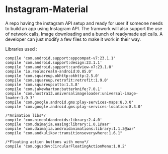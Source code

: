 # Instagram-Material
A repo having the instagram API setup and ready for user if someone needs to build an app using Instagram API. The framwork will also support the use of network calls, Image downloading and a bunch of readymade api calls. A developer can just modify a few files to make it work in their way.

Libraries used : 

    compile 'com.android.support:appcompat-v7:23.1.1'
    compile 'com.android.support:design:23.1.1'
    compile 'com.android.support:cardview-v7:23.1.0'
    compile 'io.realm:realm-android:0.85.0'
    compile 'com.squareup.okhttp:okhttp:2.5.0'
    compile 'com.squareup.retrofit:retrofit:1.9.0'
    compile 'com.squareup:otto:1.3.8'
    compile 'com.jakewharton:butterknife:7.0.1'
    compile 'com.nostra13.universalimageloader:universal-image-loader:1.9.3'
    compile 'com.google.android.gms:play-services-maps:8.3.0'
    compile 'com.google.android.gms:play-services-location:8.3.0'

    /*Animation libs*/
    compile 'com.nineoldandroids:library:2.4.0'
    compile 'com.daimajia.easing:library:1.0.1@aar'
    compile 'com.daimajia.androidanimations:library:1.1.3@aar'
    compile "com.andkulikov:transitionseverywhere:1.6.1"

    /*Floating action buttons with menu*/
    compile 'com.oguzdev:CircularFloatingActionMenu:1.0.2'
